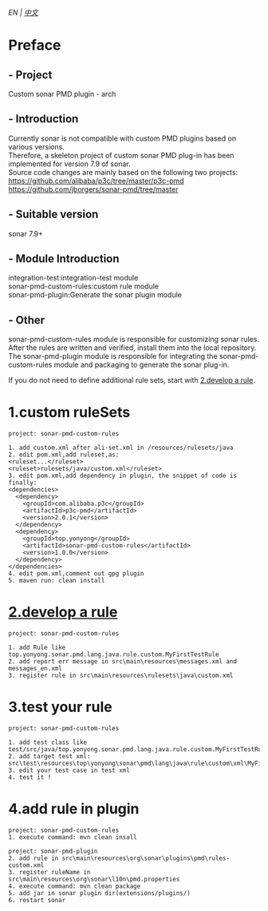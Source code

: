 *_EN | [中文](https://github.com/yonyong/sonar-custom-pmd-plugin/blob/master/README.md)_*
# Preface
## - Project
Custom sonar PMD plugin - arch
## - Introduction
Currently sonar is not compatible with custom PMD plugins based on various versions.  
Therefore, a skeleton project of custom sonar PMD plug-in has been implemented for version 7.9 of sonar.    
Source code changes are mainly based on the following two projects:    
https://github.com/alibaba/p3c/tree/master/p3c-pmd  
https://github.com/jborgers/sonar-pmd/tree/master
## - Suitable version
sonar 7.9+
## - Module Introduction
integration-test:integration-test module  
sonar-pmd-custom-rules:custom rule module    
sonar-pmd-plugin:Generate the sonar plugin module
## - Other
sonar-pmd-custom-rules module is responsible for customizing sonar rules. After the rules are written and verified, install them into the local repository.    
The sonar-pmd-plugin module is responsible for integrating the sonar-pmd-custom-rules module and packaging to generate the sonar plug-in.  

If you do not need to define additional rule sets, start with [2.develop a rule](idname).
# 1.custom ruleSets
```$xslt
project: sonar-pmd-custom-rules

1. add custom.xml after ali-set.xml in /resources/rulesets/java
2. edit pom.xml,add ruleset,as: 
<ruleset...</ruleset>
<ruleset>rulesets/java/custom.xml</ruleset>
3. edit pom.xml,add dependency in plugin, the snippet of code is finally:
<dependencies>
  <dependency>
    <groupId>com.alibaba.p3c</groupId>
    <artifactId>p3c-pmd</artifactId>
    <version>2.0.1</version>
  </dependency>
  <dependency>
    <groupId>top.yonyong</groupId>
    <artifactId>sonar-pmd-custom-rules</artifactId>
    <version>1.0.0</version>
  </dependency>
</dependencies>
4. edit pom.xml,comment out gpg plugin
5. maven run: clean install
```
# <a href="#idname">2.develop a rule</a>

```$xslt
project: sonar-pmd-custom-rules

1. add Rule like top.yonyong.sonar.pmd.lang.java.rule.custom.MyFirstTestRule
2. add report err message in src\main\resources\messages.xml and messages_en.xml
3. register rule in src\main\resources\rulesets\java\custom.xml
```
# 3.test your rule

```$xslt
project: sonar-pmd-custom-rules

1. add test class like test/src/java/top.yonyong.sonar.pmd.lang.java.rule.custom.MyFirstTestRuleTest
2. add target test xml: src\test\resources\top\yonyong\sonar\pmd\lang\java\rule\custom\xml\MyFirstTestRule.xml
3. edit your test case in test xml
4. test it ! 
```
# 4.add rule in plugin

```$xslt
project: sonar-pmd-custom-rules
1. execute command: mvn clean insall

project: sonar-pmd-plugin
2. add rule in src\main\resources\org\sonar\plugins\pmd\rules-custom.xml
3. register ruleName in src\main\resources\org\sonar\l10n\pmd.properties
4. execute command: mvn clean package
5. add jar in sonar plugin dir(extensions/plugins/)
6. restart sonar
```